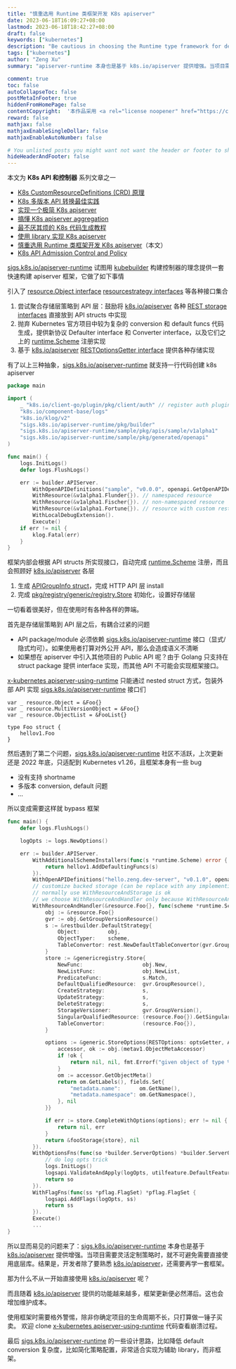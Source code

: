 ```yaml
---
title: "慎重选用 Runtime 类框架开发 K8s apiserver"
date: 2023-06-18T16:09:27+08:00
lastmod: 2023-06-18T18:42:27+08:00
draft: false
keywords: ["kubernetes"]
description: "Be cautious in choosing the Runtime type framework for developing K8s apiserver"
tags: ["kubernetes"]
author: "Zeng Xu"
summary: "apiserver-runtime 本身也是基于 k8s.io/apiserver 提供增强。当项目需要灵活定制策略时，就不可避免需要直接使用底层库。结果是，开发者除了要熟悉 k8s.io 库，还需要再学一套框架。那为什么不从一开始直接使用 k8s.io/apiserver？"

comment: true
toc: false
autoCollapseToc: false
postMetaInFooter: true
hiddenFromHomePage: false
contentCopyright:  '本作品采用 <a rel="license noopener" href="https://creativecommons.org/licenses/by-nc-nd/4.0/" target="_blank">知识共享署名-非商业性使用-禁止演绎 4.0 国际许可协议</a> 进行许可，转载时请注明原文链接。'    
reward: false
mathjax: false
mathjaxEnableSingleDollar: false
mathjaxEnableAutoNumber: false

# You unlisted posts you might want not want the header or footer to show
hideHeaderAndFooter: false
---
```


<!-- 系列链接 -->
[K8s CustomResourceDefinitions (CRD) 原理]: ../2023-k8s-api-by-crd
[K8s 多版本 API 转换最佳实践]: ../2023-k8s-api-multi-version-conversion-best-practice
[实现一个极简 K8s apiserver]: ../2023-k8s-apiserver-from-scratch
[搞懂 K8s apiserver aggregation]: ../2023-k8s-apiserver-aggregation-internals
[最不厌其烦的 K8s 代码生成教程]: ../2023-k8s-api-codegen
[使用 library 实现 K8s apiserver]: ../2023-k8s-apiserver-using-library
[慎重选用 Runtime 类框架开发 K8s apiserver]: ../2023-k8s-apiserver-avoid-using-runtime
[K8s API Admission Control and Policy]: ../2023-k8s-api-admission

本文为 **K8s API 和控制器** 系列文章之一
- [K8s CustomResourceDefinitions (CRD) 原理]
- [K8s 多版本 API 转换最佳实践]
- [实现一个极简 K8s apiserver]
- [搞懂 K8s apiserver aggregation]
- [最不厌其烦的 K8s 代码生成教程]
- [使用 library 实现 K8s apiserver]
- [慎重选用 Runtime 类框架开发 K8s apiserver]（本文）
- [K8s API Admission Control and Policy]

[sigs.k8s.io/apiserver-runtime] 试图用 [kubebuilder] 构建控制器的理念提供一套快速构建 apiserver 框架，它做了如下事情

引入了 [resource.Object interface] [resourcestrategy interfaces] 等各种接口集合
1. 尝试聚合存储层策略到 API 层：鼓励将 [k8s.io/apiserver] 各种 [REST storage interfaces] 直接放到 API structs 中实现
2. 抛弃 Kubernetes 官方项目中较为复杂的 conversion 和 default funcs 代码生成，提供新协议 Defaulter interface 和 Converter interface，以及它们之上的 [runtime.Scheme] 注册实现
3. 基于 [k8s.io/apiserver] [RESTOptionsGetter interface] 提供各种存储实现

有了以上三种抽象，[sigs.k8s.io/apiserver-runtime] 就支持一行代码创建 k8s apiserver

```go
package main

import (
	_ "k8s.io/client-go/plugin/pkg/client/auth" // register auth plugins
	"k8s.io/component-base/logs"
	"k8s.io/klog/v2"
	"sigs.k8s.io/apiserver-runtime/pkg/builder"
	"sigs.k8s.io/apiserver-runtime/sample/pkg/apis/sample/v1alpha1"
	"sigs.k8s.io/apiserver-runtime/sample/pkg/generated/openapi"
)

func main() {
	logs.InitLogs()
	defer logs.FlushLogs()

	err := builder.APIServer.
		WithOpenAPIDefinitions("sample", "v0.0.0", openapi.GetOpenAPIDefinitions).
		WithResource(&v1alpha1.Flunder{}). // namespaced resource
		WithResource(&v1alpha1.Fischer{}). // non-namespaced resource
		WithResource(&v1alpha1.Fortune{}). // resource with custom rest.Storage implementation
		WithLocalDebugExtension().
		Execute()
	if err != nil {
		klog.Fatal(err)
	}
}
```

框架内部会根据 API structs 所实现接口，自动完成 [runtime.Scheme] 注册，而且会照顾好 [k8s.io/apiserver] 各层
1. 生成 [APIGroupInfo struct]，完成 HTTP API 层 install
2. 完成 [pkg/registry/generic/registry.Store] 初始化，设置好存储层

一切看着很美好，但在使用时有各种各样的弊端。

首先是存储层策略到 API 层之后，有耦合过紧的问题
- API package/module 必须依赖 [sigs.k8s.io/apiserver-runtime] 接口（显式/隐式均可）。如果使用者打算对外公开 API，那么会造成语义不清晰
- 如果想在 apiserver 中引入其他项目的 Public API 呢？由于 Golang 只支持在 struct package 提供 interface 实现，而其他 API 不可能会实现框架接口。

[x-kubernetes apiserver-using-runtime] 只能通过 nested struct 方式，包装外部 API 实现 [sigs.k8s.io/apiserver-runtime] 接口们

    var _ resource.Object = &Foo{}
    var _ resource.MultiVersionObject = &Foo{}
    var _ resource.ObjectList = &FooList{}

    type Foo struct {
	    hellov1.Foo
    }

然后遇到了第二个问题，[sigs.k8s.io/apiserver-runtime] 社区不活跃，上次更新还是 2022 年底，只适配到 Kubernetes v1.26，且框架本身有一些 bug
- 没有支持 shortname
- 多版本 conversion, default 问题
- ...

所以变成需要这样就 bypass 框架

```go
func main() {
    defer logs.FlushLogs()

    logOpts := logs.NewOptions()

    err := builder.APIServer.
        WithAdditionalSchemeInstallers(func(s *runtime.Scheme) error {
            return hellov1.AddDefaultingFuncs(s)
        }).
        WithOpenAPIDefinitions("hello.zeng.dev-server", "v0.1.0", openapi.GetOpenAPIDefinitions).
        // customize backed storage (can be replace with any implemention instead of etcd
        // normally use WithResourceAndStorage is ok
        // we choose WithResourceAndHandler only because WithResourceAndStorage don't support shortNames
        WithResourceAndHandler(&resource.Foo{}, func(scheme *runtime.Scheme, optsGetter generic.RESTOptionsGetter) (rest.Storage, error) {
            obj := &resource.Foo{}
            gvr := obj.GetGroupVersionResource()
            s := &restbuilder.DefaultStrategy{
                Object:         obj,
                ObjectTyper:    scheme,
                TableConvertor: rest.NewDefaultTableConvertor(gvr.GroupResource()),
            }
            store := &genericregistry.Store{
                NewFunc:                   obj.New,
                NewListFunc:               obj.NewList,
                PredicateFunc:             s.Match,
                DefaultQualifiedResource:  gvr.GroupResource(),
                CreateStrategy:            s,
                UpdateStrategy:            s,
                DeleteStrategy:            s,
                StorageVersioner:          gvr.GroupVersion(),
                SingularQualifiedResource: (resource.Foo{}).GetSingularQualifiedResource(),
                TableConvertor:            (resource.Foo{}),
            }

            options := &generic.StoreOptions{RESTOptions: optsGetter, AttrFunc: func(obj runtime.Object) (labels.Set, fields.Set, error) {
                accessor, ok := obj.(metav1.ObjectMetaAccessor)
                if !ok {
                    return nil, nil, fmt.Errorf("given object of type %T does implements metav1.ObjectMetaAccessor", obj)
                }
                om := accessor.GetObjectMeta()
                return om.GetLabels(), fields.Set{
                    "metadata.name":      om.GetName(),
                    "metadata.namespace": om.GetNamespace(),
                }, nil
            }}

            if err := store.CompleteWithOptions(options); err != nil {
                return nil, err
            }
            return &fooStorage{store}, nil
        }).
        WithOptionsFns(func(so *builder.ServerOptions) *builder.ServerOptions {
            // do log opts trick
            logs.InitLogs()
            logsapi.ValidateAndApply(logOpts, utilfeature.DefaultFeatureGate)
            return so
        }).
        WithFlagFns(func(ss *pflag.FlagSet) *pflag.FlagSet {
            logsapi.AddFlags(logOpts, ss)
            return ss
        }).
        Execute()
        ...
}
```

所以显而易见的问题来了：[sigs.k8s.io/apiserver-runtime] 本身也是基于 [k8s.io/apiserver] 提供增强。当项目需要灵活定制策略时，就不可避免需要直接使用底层库。结果是，开发者除了要熟悉 [k8s.io/apiserver]，还需要再学一套框架。

那为什么不从一开始直接使用 [k8s.io/apiserver] 呢？

而且随着 [k8s.io/apiserver] 提供的功能越来越多，框架更新便必然滞后。这也会增加维护成本。

使用框架时需要格外警惕，除非你确定项目的生命周期不长，只打算做一锤子买卖。
欢迎 clone [x-kubernetes apiserver-using-runtime] 代码查看崩溃过程。

最后 [sigs.k8s.io/apiserver-runtime] 的一些设计思路，比如降低 default conversion 复杂度，比如简化策略配置，非常适合实现为辅助 library，而非框架。

[REST storage interfaces]: https://github.com/kubernetes/apiserver/blob/0d8046157b1b4d137b6d9f84d9f9edb332c72890/pkg/registry/rest/rest.go
[pkg/registry/generic/registry.Store]: https://github.com/kubernetes/apiserver/blob/44fa6d28d5b3c41637871486ba3ffaf3a2407632/pkg/registry/generic/registry/store.go#L97
[APIGroupInfo struct]: https://github.com/kubernetes/apiserver/blob/1bf7d4daedf7f3a9c31f4922a41a76d1dfa16436/pkg/server/genericapiserver.go#L67-L95
[resource.Object interface]: https://github.com/kubernetes-sigs/apiserver-runtime/blob/33c90185692756252ad3e36c5a940167d0de8f41/pkg/builder/resource/types.go#L30
[resourcestrategy interfaces]: https://github.com/kubernetes-sigs/apiserver-runtime/blob/main/pkg/builder/resource/resourcestrategy/interface.go
[RESTOptionsGetter interface]: https://github.com/kubernetes/apiserver/blob/1bf7d4daedf7f3a9c31f4922a41a76d1dfa16436/pkg/registry/generic/options.go#L46

[k8s.io/apiserver]: https://github.com/kubernetes/apiserver
[runtime.Scheme]: https://github.com/kubernetes/apimachinery/blob/6b1428efc73348cc1c33935f3a39ab0f2f01d23d/pkg/runtime/scheme.go#L46
[sigs.k8s.io/apiserver-runtime]: https://github.com/kubernetes-sigs/apiserver-runtime
[kubebuilder]: https://github.com/kubernetes-sigs/kubebuilder


[x-kubernetes]: https://github.com/phosae/x-kubernetes
[x-kubernetes apiserver-using-runtime]: https://github.com/phosae/x-kubernetes/tree/9ef420db82a406039aa944d2504a41e5525b1ec0/api-aggregation-runtime
